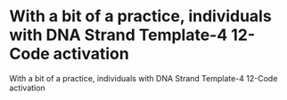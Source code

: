 # With a bit of a practice, individuals with DNA Strand Template-4 12-Code activation

With a bit of a practice, individuals with DNA Strand Template-4 12-Code activation